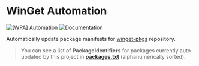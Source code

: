 # WinGet Automation

[![[WPA] Automation][status-badge]][wpa-automation]
[![Documentation][docs-badge]][docs]

Automatically update package manifests for [winget-pkgs][winget-pkgs-repo] repository.

> You can see a list of **PackageIdentifiers** for packages currently auto-updated by this project in [**packages.txt**](./packages.txt) (alphanumerically sorted).

[status-badge]: https://github.com/vedantmgoyal2009/vedantmgoyal2009/actions/workflows/wpa-automation.yml/badge.svg
[wpa-automation]: https://github.com/vedantmgoyal2009/vedantmgoyal2009/actions/workflows/wpa-automation.yml
[docs-badge]: https://img.shields.io/badge/Documentation-bittu.eu.org-blue
[docs]: https://bittu.eu.org/docs/wpa-intro
[winget-pkgs-repo]: https://github.com/microsoft/winget-pkgs
